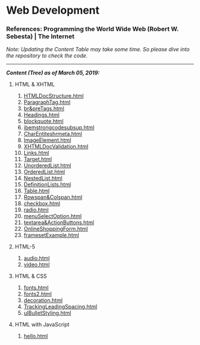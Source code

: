 # Web Development

### References: Programming the World Wide Web (Robert W. Sebesta) | The Internet

*Note: Updating the Content Table may take some time. So please dive into the repository to check the code.*

<hr/>

***Content (Tree) as of March 05, 2019:***
1. HTML & XHTML
   1. [HTMLDocStructure.html](https://github.com/Ch-sriram/Web-Development-I/blob/master/1-HTML%20%26%20XHTML/1-HTMLDocStructure.html)
   2. [ParagraphTag.html](https://github.com/Ch-sriram/Web-Development-I/blob/master/1-HTML%20%26%20XHTML/2-ParagraphTag.html)
   3. [br&preTags.html](https://github.com/Ch-sriram/Web-Development-I/blob/master/1-HTML%20%26%20XHTML/3-br%26preTags.html)
   4. [Headings.html](https://github.com/Ch-sriram/Web-Development-I/blob/master/1-HTML%20%26%20XHTML/4-Headings.html)
   5. [blockquote.html](https://github.com/Ch-sriram/Web-Development-I/blob/master/1-HTML%20%26%20XHTML/5-blockquote.html)
   6. [ibemstrongcodesubsup.html](https://github.com/Ch-sriram/Web-Development-I/blob/master/1-HTML%20%26%20XHTML/6-ibemstrongcodesubsup.html)
   7. [CharEntiteshrmeta.html](https://github.com/Ch-sriram/Web-Development-I/blob/master/1-HTML%20%26%20XHTML/7-CharEntiteshrmeta.html)
   8. [ImageElement.html](https://github.com/Ch-sriram/Web-Development-I/blob/master/1-HTML%20%26%20XHTML/8-ImageElement.html)
   9. [XHTMLDocValidation.html](https://github.com/Ch-sriram/Web-Development-I/blob/master/1-HTML%20%26%20XHTML/9-XHTMLDocValidation.html)
   10. [Links.html](https://github.com/Ch-sriram/Web-Development-I/blob/master/1-HTML%20%26%20XHTML/10-Links.html)
   11. [Target.html](https://github.com/Ch-sriram/Web-Development-I/blob/master/1-HTML%20%26%20XHTML/11-Target.html)
   12. [UnorderedList.html](https://github.com/Ch-sriram/Web-Development-I/blob/master/1-HTML%20%26%20XHTML/12-UnorderedList.html)
   13. [OrderedList.html](https://github.com/Ch-sriram/Web-Development-I/blob/master/1-HTML%20%26%20XHTML/13-OrderedList.html)
   14. [NestedList.html](https://github.com/Ch-sriram/Web-Development-I/blob/master/1-HTML%20%26%20XHTML/14-NestedList.html)
   15. [DefinitionLists.html](https://github.com/Ch-sriram/Web-Development-I/blob/master/1-HTML%20%26%20XHTML/15-DefinitionLists.html)
   16. [Table.html](https://github.com/Ch-sriram/Web-Development-I/blob/master/1-HTML%20%26%20XHTML/16-Table.html)
   17. [Rowspan&Colspan.html](https://github.com/Ch-sriram/Web-Development-I/blob/master/1-HTML%20%26%20XHTML/17-Rowspan%26Colspan.html)
   18. [checkbox.html](https://github.com/Ch-sriram/Web-Development-I/blob/master/1-HTML%20%26%20XHTML/18-checkbox.html)
   19. [radio.html](https://github.com/Ch-sriram/Web-Development-I/blob/master/1-HTML%20%26%20XHTML/19-radio.html)
   20. [menuSelectOption.html](https://github.com/Ch-sriram/Web-Development-I/blob/master/1-HTML%20%26%20XHTML/20-menuSelectOption.html)
   21. [textarea&ActionButtons.html](https://github.com/Ch-sriram/Web-Development-I/blob/master/1-HTML%20%26%20XHTML/21-textarea%26ActionButtons.html)
   22. [OnlineShoppingForm.html](https://github.com/Ch-sriram/Web-Development-I/blob/master/1-HTML%20%26%20XHTML/22-OnlineShoppingForm.html)
   23. [framesetExample.html](https://github.com/Ch-sriram/Web-Development-I/blob/master/1-HTML%20%26%20XHTML/23-framesetExample.html)
   
2. HTML-5
   1. [audio.html](https://github.com/Ch-sriram/Web-Development-I/blob/master/2-HTML5/1-audio.html)
   2. [video.html](https://github.com/Ch-sriram/Web-Development-I/blob/master/2-HTML5/2-video.html)

3. HTML & CSS
   1. [fonts.html](https://github.com/Ch-sriram/Web-Development-I/blob/master/3-HTML%20%26%20CSS/1-fonts.html)
   2. [fonts2.html](https://github.com/Ch-sriram/Web-Development-I/blob/master/3-HTML%20%26%20CSS/2-fonts2.html)
   3. [decoration.html](https://github.com/Ch-sriram/Web-Development-I/blob/master/3-HTML%20%26%20CSS/3-decoration.html)
   4. [TrackingLeadingSpacing.html](https://github.com/Ch-sriram/Web-Development-I/blob/master/3-HTML%20%26%20CSS/4-TrackingLeadingSpacing.html)
   5. [ulBulletStyling.html](https://github.com/Ch-sriram/Web-Development-I/blob/master/3-HTML%20%26%20CSS/4-ulBulletStyling.html)

4. HTML with JavaScript
   1. [hello.html](https://github.com/Ch-sriram/Web-Development-I/blob/master/4-HTML%20with%20JavaScript/1-hello.html)
   


